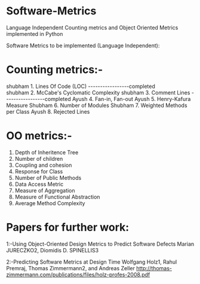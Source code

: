 # Software-Metrics
Language Independent Counting metrics and Object Oriented Metrics implemented in Python

Software Metrics to be implemented (Language Independent):

# Counting metrics:-
shubham 1. Lines Of Code (LOC)  -----------------completed  
shubham 2. McCabe's Cyclomatic Complexity
shubham 3. Comment Lines        -----------------completed 
Ayush   4. Fan-in, Fan-out
Ayush   5. Henry-Kafura Measure
Shubham 6. Number of Modules
Shubham 7. Weighted Methods per Class
Ayush   8. Rejected Lines

# OO metrics:-
1. Depth of Inheritence Tree
2. Number of children
3. Coupling and cohesion
4. Response for Class
5. Number of Public Methods
6. Data Access Metric
7. Measure of Aggregation
8. Measure of Functional Abstraction
9. Average Method Complexity

# Papers for further work:

1:-Using Object-Oriented Design Metrics to Predict
Software Defects
Marian JURECZKO2, Diomidis D. SPINELLIS3

2:-Predicting Software Metrics at Design Time
Wolfgang Holz1, Rahul Premraj, Thomas Zimmermann2, and Andreas Zeller
http://thomas-zimmermann.com/publications/files/holz-profes-2008.pdf
